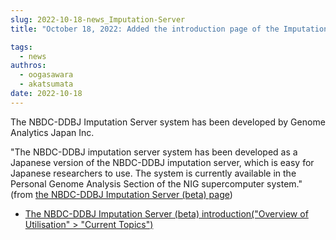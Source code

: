 ```yaml
---
slug: 2022-10-18-news_Imputation-Server
title: "October 18, 2022: Added the introduction page of the Imputation Server developed by Genome Analytics Japan Inc."

tags:
  - news
authros:
  - oogasawara
  - akatsumata
date: 2022-10-18
---
```



The NBDC-DDBJ Imputation Server system has been developed by Genome Analytics Japan Inc.

"The NBDC-DDBJ imputation server system has been developed as a Japanese version of the NBDC-DDBJ imputation server, which is easy for Japanese researchers to use. The system is currently available in the Personal Genome Analysis Section of the NIG supercomputer system." (from [the NBDC-DDBJ Imputation Server (beta) page](/advanced_guides/advanced_guide#nbdc-ddbj-imputation-server-beta))

- [The NBDC-DDBJ Imputation Server (beta) introduction("Overview of Utilisation" > "Current Topics")](/advanced_guides/advanced_guide#nbdc-ddbj-imputation-server-beta)
